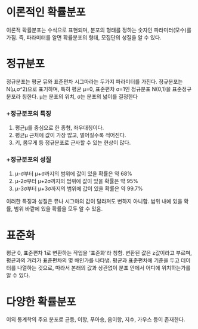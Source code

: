 # 이론적인 확률분포

이론적 확률분포는 수식으로 표현되며, 분포의 형태를 정하는 숫자인 파라미터(모수)를 가짐. 즉, 파라미터를 알면 확률분포의 형태, 모집단의 성질을 알 수 있다.

# 정규분포

정규분포는 평균 뮤와 표준편차 시그마라는 두가지 파라미터를 가진다.
정규분포는 N(μ,σ^2)으로 표기하며, 특히 평균 μ=0, 표준편차 σ=1인 정규분포 N(0,1)을 표준정규분포라 칭한다. μ는 분포의 위치, σ는 분포의 넓이를 결정한다

### +정규분포의 특징
1. 평균μ를 중심으로 한 종형, 좌우대칭이다.
2. 평균μ 근처에 값이 가장 많고, 멀어질수록 적어진다.
3. 키, 몸무게 등 정규분포로 근사할 수 있는 현상이 많다.

### +정규분포의 성질
1. μ-σ부터 μ+σ까지의 범위에 값이 있을 확률은 약 68%
2. μ-2σ부터 μ+2σ까지의 범위에 값이 있을 확률은 약 95%
3. μ-3σ부터 μ+3σ까지의 범위에 값이 있을 확률은 약 99.7%

이러한 특징과 성질은 뮤나 시그마의 값이 달라져도 변하지 아니함. 범위 내에 있을 확률, 범위 바깥에 있을 확률을 모두 알 수 있음.

# 표준화

평균 0, 표준편차 1로 변환하는 작업을 '표준화'라 칭함. 변환된 값은 z값이라고 부르며, 평균과의 거리가 표준편차의 몇 배인가를 나타냄. 평균과 표준편차에 기준을 두고 데이터를 나열하는 것으로, 따라서 본래의 값과 상관없이 분포 안에서 어디에 위치하는가를 알 수 있다.

# 다양한 확률분포

이외 통계학의 주요 분포로 균등, 이항, 푸아송, 음이항, 지수, 가우스 등이 존재한다.
